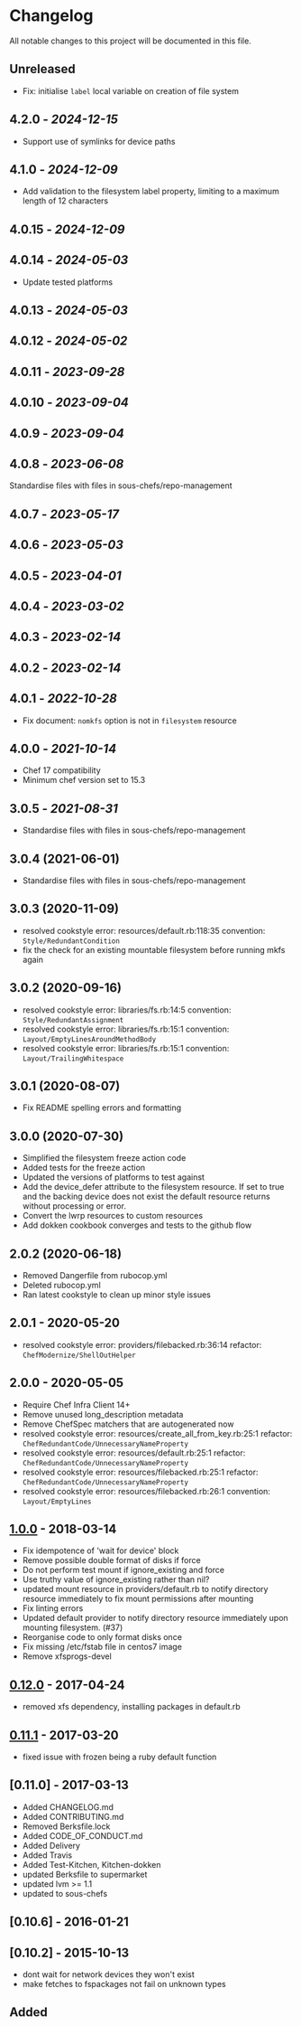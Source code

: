 # Changelog

All notable changes to this project will be documented in this file.

## Unreleased

- Fix: initialise `label` local variable on creation of file system

## 4.2.0 - *2024-12-15*

- Support use of symlinks for device paths

## 4.1.0 - *2024-12-09*

- Add validation to the filesystem label property, limiting to a maximum length of 12 characters

## 4.0.15 - *2024-12-09*

## 4.0.14 - *2024-05-03*

- Update tested platforms

## 4.0.13 - *2024-05-03*

## 4.0.12 - *2024-05-02*

## 4.0.11 - *2023-09-28*

## 4.0.10 - *2023-09-04*

## 4.0.9 - *2023-09-04*

## 4.0.8 - *2023-06-08*

Standardise files with files in sous-chefs/repo-management

## 4.0.7 - *2023-05-17*

## 4.0.6 - *2023-05-03*

## 4.0.5 - *2023-04-01*

## 4.0.4 - *2023-03-02*

## 4.0.3 - *2023-02-14*

## 4.0.2 - *2023-02-14*

## 4.0.1 - *2022-10-28*

- Fix document: `nomkfs` option is not in `filesystem` resource

## 4.0.0 - *2021-10-14*

- Chef 17 compatibility
- Minimum chef version set to 15.3

## 3.0.5 - *2021-08-31*

- Standardise files with files in sous-chefs/repo-management

## 3.0.4 (2021-06-01)

- Standardise files with files in sous-chefs/repo-management

## 3.0.3 (2020-11-09)

- resolved cookstyle error: resources/default.rb:118:35 convention: `Style/RedundantCondition`
- fix the check for an existing mountable filesystem before running mkfs again

## 3.0.2 (2020-09-16)

- resolved cookstyle error: libraries/fs.rb:14:5 convention: `Style/RedundantAssignment`
- resolved cookstyle error: libraries/fs.rb:15:1 convention: `Layout/EmptyLinesAroundMethodBody`
- resolved cookstyle error: libraries/fs.rb:15:1 convention: `Layout/TrailingWhitespace`

## 3.0.1 (2020-08-07)

- Fix README spelling errors and formatting

## 3.0.0 (2020-07-30)

- Simplified the filesystem freeze action code
- Added tests for the freeze action
- Updated the versions of platforms to test against
- Add the device_defer attribute to the filesystem resource. If set to true and the backing device does not exist the default resource returns without processing or error.
- Convert the lwrp resources to custom resources
- Add dokken cookbook converges and tests to the github flow

## 2.0.2 (2020-06-18)

- Removed Dangerfile from rubocop.yml
- Deleted rubocop.yml
- Ran latest cookstyle to clean up minor style issues

## 2.0.1 - 2020-05-20

- resolved cookstyle error: providers/filebacked.rb:36:14 refactor: `ChefModernize/ShellOutHelper`

## 2.0.0 - 2020-05-05

- Require Chef Infra Client 14+
- Remove unused long_description metadata
- Remove ChefSpec matchers that are autogenerated now
- resolved cookstyle error: resources/create_all_from_key.rb:25:1 refactor: `ChefRedundantCode/UnnecessaryNameProperty`
- resolved cookstyle error: resources/default.rb:25:1 refactor: `ChefRedundantCode/UnnecessaryNameProperty`
- resolved cookstyle error: resources/filebacked.rb:25:1 refactor: `ChefRedundantCode/UnnecessaryNameProperty`
- resolved cookstyle error: resources/filebacked.rb:26:1 convention: `Layout/EmptyLines`

## [1.0.0] - 2018-03-14

- Fix idempotence of 'wait for device' block
- Remove possible double format of disks if force
- Do not perform test mount if ignore_existing and force
- Use truthy value of ignore_existing rather than nil?
- updated mount resource in providers/default.rb to notify directory resource immediately to fix mount permissions after mounting
- Fix linting errors
- Updated default provider to notify directory resource immediately upon mounting filesystem. (#37)
- Reorganise code to only format disks once
- Fix missing /etc/fstab file in centos7 image
- Remove xfsprogs-devel

## [0.12.0] - 2017-04-24

- removed xfs dependency, installing packages in default.rb

## [0.11.1] - 2017-03-20

- fixed issue with frozen being a ruby default function

## [0.11.0] - 2017-03-13

- Added CHANGELOG.md
- Added CONTRIBUTING.md
- Removed Berksfile.lock
- Added CODE_OF_CONDUCT.md
- Added Delivery
- Added Travis
- Added Test-Kitchen, Kitchen-dokken
- updated Berksfile to supermarket
- updated lvm >= 1.1
- updated to sous-chefs

## [0.10.6] - 2016-01-21

## [0.10.2] - 2015-10-13

- dont wait for network devices they won't exist
- make fetches to fspackages not fail on unknown types

## Added

[0.11.1]: https://github.com/sous-chefs/filesystem/compare/v0.11.0...v0.11.1
[0.12.0]: https://github.com/sous-chefs/filesystem/compare/v0.11.1...v0.12.0
[1.0.0]: https://github.com/sous-chefs/filesystem/compare/v0.12.0...v1.0.0
